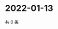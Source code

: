 # 2022-01-13

共 0 条

<!-- BEGIN WEIBO -->
<!-- 最后更新时间 Thu Jan 13 2022 22:14:08 GMT+0800 (China Standard Time) -->

<!-- END WEIBO -->
